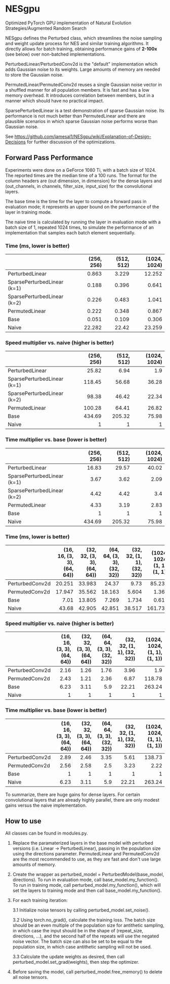 # NESgpu
Optimized PyTorch GPU implementation of Natural Evolution Strategies/Augmented Random Search

NESgpu defines the Perturbed class, which streamlines the noise sampling and weight update process for NES and similar training algorithms. It directly allows for batch training, obtaining performance gains of **2-100x** (see below) over non-batched implementations.

PerturbedLinear/PerturbedConv2d is the "default" implementation which adds Gaussian noise to its weights. Large amounts of memory are needed to store the Gaussian noise.

PermutedLinear/PermutedConv2d reuses a single Gaussian noise vector in a shuffled manner for all population members. It is fast and has a low memory overhead. It introduces correlation between members, but in a manner which should have no practical impact.

SparsePerturbedLinear is a test demonstration of sparse Gaussian noise. Its performance is not much better than PermutedLinear and there are plausible scenarios in which sparse Gaussian noise performs worse than Gaussian noise.

See https://github.com/jamesal1/NESgpu/wiki/Explanation-of-Design-Decisions for further discussion of the optimizations.

## Forward Pass Performance
Experiments were done on a GeForce 1080 Ti, with a batch size of 1024. The reported times are the median time of a 100 runs. The format for the column headers are (out dimension, in dimension) for the dense layers and (out_channels, in channels, filter_size, input_size) for the convolutional layers. 

The base time is the time for the layer to compute a forward pass in evaluation mode; it represents an upper bound on the performance of the layer in training mode.

The naive time is calculated by running the layer in evaluation mode with a batch size of 1, repeated 1024 times, to simulate the performance of an implementation that samples each batch element sequentially.
### Time (ms, lower is better)
|                             |   (256, 256) |   (512, 512) |   (1024, 1024) |
|:----------------------------|-------------:|-------------:|---------------:|
| PerturbedLinear             |        0.863 |        3.229 |         12.252 |
| SparsePerturbedLinear (k=1) |        0.188 |        0.396 |          0.641 |
| SparsePerturbedLinear (k=2) |        0.226 |        0.483 |          1.041 |
| PermutedLinear              |        0.222 |        0.348 |          0.867 |
| Base                        |        0.051 |        0.109 |          0.306 |
| Naive                       |       22.282 |       22.42  |         23.259 |

### Speed multiplier vs. naive (higher is better)
|                             |   (256, 256) |   (512, 512) |   (1024, 1024) |
|:----------------------------|-------------:|-------------:|---------------:|
| PerturbedLinear             |        25.82 |         6.94 |           1.9  |
| SparsePerturbedLinear (k=1) |       118.45 |        56.68 |          36.28 |
| SparsePerturbedLinear (k=2) |        98.38 |        46.42 |          22.34 |
| PermutedLinear              |       100.28 |        64.41 |          26.82 |
| Base                        |       434.69 |       205.32 |          75.98 |
| Naive                       |         1    |         1    |           1    |

### Time multiplier vs. base (lower is better)
|                             |   (256, 256) |   (512, 512) |   (1024, 1024) |
|:----------------------------|-------------:|-------------:|---------------:|
| PerturbedLinear             |        16.83 |        29.57 |          40.02 |
| SparsePerturbedLinear (k=1) |         3.67 |         3.62 |           2.09 |
| SparsePerturbedLinear (k=2) |         4.42 |         4.42 |           3.4  |
| PermutedLinear              |         4.33 |         3.19 |           2.83 |
| Base                        |         1    |         1    |           1    |
| Naive                       |       434.69 |       205.32 |          75.98 |
### Time (ms, lower is better)
|                 |   (16, 16, (3, 3), (64, 64)) |   (32, 32, (3, 3), (64, 64)) |   (64, 64, (3, 3), (32, 32)) |   (32, 32, (1, 1), (32, 32)) |   (1024, 1024, (1, 1), (1, 1)) |
|:----------------|-----------------------------:|-----------------------------:|-----------------------------:|-----------------------------:|-------------------------------:|
| PerturbedConv2d |                       20.251 |                       33.983 |                       24.37  |                        9.73  |                         85.235 |
| PermutedConv2d  |                       17.947 |                       35.562 |                       18.163 |                        5.604 |                          1.362 |
| Base            |                        7.01  |                       13.805 |                        7.269 |                        1.734 |                          0.614 |
| Naive           |                       43.68  |                       42.905 |                       42.851 |                       38.517 |                        161.733 |
### Speed multiplier vs. naive (higher is better)
|                 |   (16, 16, (3, 3), (64, 64)) |   (32, 32, (3, 3), (64, 64)) |   (64, 64, (3, 3), (32, 32)) |   (32, 32, (1, 1), (32, 32)) |   (1024, 1024, (1, 1), (1, 1)) |
|:----------------|-----------------------------:|-----------------------------:|-----------------------------:|-----------------------------:|-------------------------------:|
| PerturbedConv2d |                         2.16 |                         1.26 |                         1.76 |                         3.96 |                           1.9  |
| PermutedConv2d  |                         2.43 |                         1.21 |                         2.36 |                         6.87 |                         118.78 |
| Base            |                         6.23 |                         3.11 |                         5.9  |                        22.21 |                         263.24 |
| Naive           |                         1    |                         1    |                         1    |                         1    |                           1    |

### Time multiplier vs. base (lower is better)
|                 |   (16, 16, (3, 3), (64, 64)) |   (32, 32, (3, 3), (64, 64)) |   (64, 64, (3, 3), (32, 32)) |   (32, 32, (1, 1), (32, 32)) |   (1024, 1024, (1, 1), (1, 1)) |
|:----------------|-----------------------------:|-----------------------------:|-----------------------------:|-----------------------------:|-------------------------------:|
| PerturbedConv2d |                         2.89 |                         2.46 |                         3.35 |                         5.61 |                         138.73 |
| PermutedConv2d  |                         2.56 |                         2.58 |                         2.5  |                         3.23 |                           2.22 |
| Base            |                         1    |                         1    |                         1    |                         1    |                           1    |
| Naive           |                         6.23 |                         3.11 |                         5.9  |                        22.21 |                         263.24 |

To summarize, there are huge gains for dense layers. For certain convolutional layers that are already highly parallel, there are only modest gains versus the naive implementation.

## How to use
All classes can be found in modules.py.

1. Replace the paramaterized layers in the base model with perturbed versions (i.e. Linear -> PerturbedLinear), passing in the population size using the directions parameter. PermutedLinear and PermutedConv2d are the most recommended to use, as they are fast and don't use large amounts of memory.

2. Create the wrapper as perturbed_model = PerturbedModel(base_model, directions). To run in evaluation mode, call base_model.my_function(). To run in training mode, call perturbed_model.my_function(), which will set the layers to training mode and then call base_model.my_function().

3. For each training iteration:

    3.1 Initialize noise tensors by calling perturbed_model.set_noise().
    
    3.2 Using torch.no_grad(), calculate the training loss. The batch size should be an even multiple of the population size for antithetic sampling, in which case the input should be in the shape of (repeat_size, directions, ...), and the second half of the repeats will use the negated noise vector. The batch size can also be set to be equal to the population size, in which case antithetic sampling will not be used.
    
    3.3 Calculate the update weights as desired, then call perturbed_model.set_grad(weights), then step the optimizer.
    
4. Before saving the model, call perturbed_model.free_memory() to delete all noise tensors.
